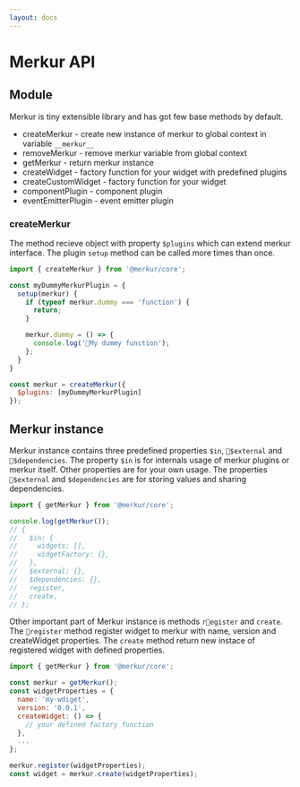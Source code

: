```yaml
---
layout: docs
---
```


# Merkur API

## Module

Merkur is tiny extensible library and has got few base methods by default.

- createMerkur - create new instance of merkur to global context in variable `__merkur__`
- removeMerkur - remove merkur variable from global context
- getMerkur - return merkur instance
- createWidget - factory function for your widget with predefined plugins
- createCustomWidget - factory function for your widget
- componentPlugin - component plugin
- eventEmitterPlugin - event emitter plugin

### createMerkur

The method recieve object with property `$plugins` which can extend merkur interface. The plugin `setup` method can be called more times than once.

```javascript
import { createMerkur } from '@merkur/core';

const myDummyMerkurPlugin = {
  setup(merkur) {
    if (typeof merkur.dummy === 'function') {
      return;
    }

    merkur.dummy = () => {
      console.log('My dummy function');
    };
  }
}

const merkur = createMerkur({
  $plugins: [myDummyMerkurPlugin]
});

```

## Merkur instance

Merkur instance contains three predefined properties `$in`, `$external` and `$dependencies`. The property `$in` is for internals usage of merkur plugins or merkur itself. Other properties are for your own usage. The properties `$external` and `$dependencies` are for storing values and sharing dependencies. 

```javascript
import { getMerkur } from '@merkur/core';

console.log(getMerkur());
// {
//   $in: {
//     widgets: [],
//     widgetFactory: {},
//   },
//   $external: {},
//   $dependencies: {},
//   register,
//   create,
// };
```

Other important part of Merkur instance is methods `register` and `create`. The `register` method register widget to merkur with name, version and createWidget properties. The `create` method return new instace of registered widget with defined properties. 

```javascript
import { getMerkur } from '@merkur/core';

const merkur = getMerkur();
const widgetProperties = {
  name: 'my-wdiget',
  version: '0.0.1',
  createWidget: () => {
    // your defined factory function
  },
  ...
};

merkur.register(widgetProperties);
const widget = merkur.create(widgetProperties);
```